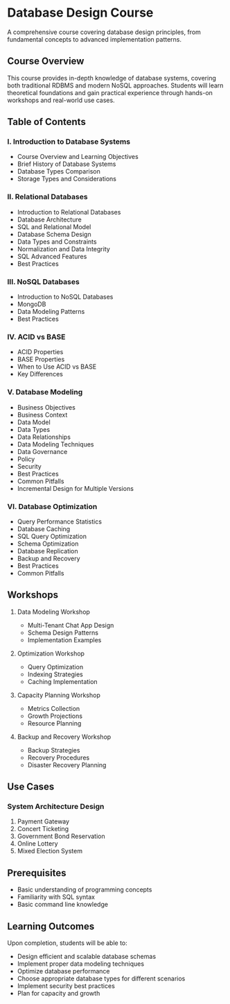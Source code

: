 # Database Design Course

A comprehensive course covering database design principles, from fundamental concepts to advanced implementation patterns.

## Course Overview

This course provides in-depth knowledge of database systems, covering both traditional RDBMS and modern NoSQL approaches. Students will learn theoretical foundations and gain practical experience through hands-on workshops and real-world use cases.

## Table of Contents

### I. Introduction to Database Systems
- Course Overview and Learning Objectives
- Brief History of Database Systems
- Database Types Comparison
- Storage Types and Considerations

### II. Relational Databases
- Introduction to Relational Databases
- Database Architecture
- SQL and Relational Model
- Database Schema Design
- Data Types and Constraints
- Normalization and Data Integrity
- SQL Advanced Features
- Best Practices

### III. NoSQL Databases
- Introduction to NoSQL Databases
- MongoDB
- Data Modeling Patterns
- Best Practices

### IV. ACID vs BASE
- ACID Properties
- BASE Properties
- When to Use ACID vs BASE
- Key Differences

### V. Database Modeling
- Business Objectives
- Business Context
- Data Model
- Data Types
- Data Relationships
- Data Modeling Techniques
- Data Governance
- Policy
- Security
- Best Practices
- Common Pitfalls
- Incremental Design for Multiple Versions

### VI. Database Optimization
- Query Performance Statistics
- Database Caching
- SQL Query Optimization
- Schema Optimization
- Database Replication
- Backup and Recovery
- Best Practices
- Common Pitfalls

## Workshops

1. Data Modeling Workshop
   - Multi-Tenant Chat App Design
   - Schema Design Patterns
   - Implementation Examples

2. Optimization Workshop
   - Query Optimization
   - Indexing Strategies
   - Caching Implementation

3. Capacity Planning Workshop
   - Metrics Collection
   - Growth Projections
   - Resource Planning

4. Backup and Recovery Workshop
   - Backup Strategies
   - Recovery Procedures
   - Disaster Recovery Planning

## Use Cases

### System Architecture Design
1. Payment Gateway
2. Concert Ticketing
3. Government Bond Reservation
4. Online Lottery
5. Mixed Election System

## Prerequisites
- Basic understanding of programming concepts
- Familiarity with SQL syntax
- Basic command line knowledge

## Learning Outcomes
Upon completion, students will be able to:
- Design efficient and scalable database schemas
- Implement proper data modeling techniques
- Optimize database performance
- Choose appropriate database types for different scenarios
- Implement security best practices
- Plan for capacity and growth
